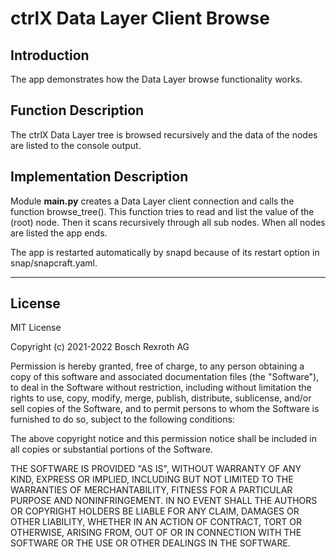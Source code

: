 # ctrlX Data Layer Client Browse

## Introduction

The app demonstrates how the Data Layer browse functionality works.

## Function Description

The ctrlX Data Layer tree is browsed recursively and the data of the nodes are listed to the console output.

## Implementation Description

Module **main.py** creates a Data Layer client connection and calls the function browse_tree(). This function tries to read and list the value of the (root) node. Then it scans recursively through all sub nodes. When all nodes are listed the app ends.

The app is restarted automatically by snapd because of its restart option in snap/snapcraft.yaml.

---

## License

MIT License

Copyright (c) 2021-2022 Bosch Rexroth AG

Permission is hereby granted, free of charge, to any person obtaining a copy
of this software and associated documentation files (the "Software"), to deal
in the Software without restriction, including without limitation the rights
to use, copy, modify, merge, publish, distribute, sublicense, and/or sell
copies of the Software, and to permit persons to whom the Software is
furnished to do so, subject to the following conditions:

The above copyright notice and this permission notice shall be included in all
copies or substantial portions of the Software.

THE SOFTWARE IS PROVIDED "AS IS", WITHOUT WARRANTY OF ANY KIND, EXPRESS OR
IMPLIED, INCLUDING BUT NOT LIMITED TO THE WARRANTIES OF MERCHANTABILITY,
FITNESS FOR A PARTICULAR PURPOSE AND NONINFRINGEMENT. IN NO EVENT SHALL THE
AUTHORS OR COPYRIGHT HOLDERS BE LIABLE FOR ANY CLAIM, DAMAGES OR OTHER
LIABILITY, WHETHER IN AN ACTION OF CONTRACT, TORT OR OTHERWISE, ARISING FROM,
OUT OF OR IN CONNECTION WITH THE SOFTWARE OR THE USE OR OTHER DEALINGS IN THE
SOFTWARE.
